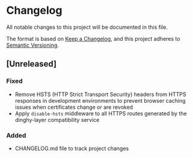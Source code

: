 # Changelog

All notable changes to this project will be documented in this file.

The format is based on [Keep a Changelog](https://keepachangelog.com/en/1.0.0/),
and this project adheres to [Semantic Versioning](https://semver.org/spec/v2.0.0.html).

## [Unreleased]

### Fixed
- Remove HSTS (HTTP Strict Transport Security) headers from HTTPS responses in development environments to prevent browser caching issues when certificates change or are revoked
- Apply `disable-hsts` middleware to all HTTPS routes generated by the dinghy-layer compatibility service

### Added
- CHANGELOG.md file to track project changes